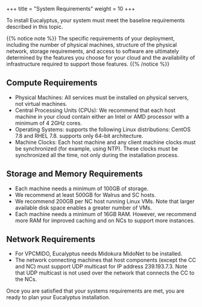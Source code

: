 +++
title = "System Requirements"
weight = 10
+++

To install Eucalyptus, your system must meet the baseline requirements described in this topic.

{{% notice note %}}
The specific requirements of your deployment, including the number of physical machines, structure of the physical network, storage requirements, and access to software are ultimately determined by the features you choose for your cloud and the availability of infrastructure required to support those features. 
{{% /notice %}}

## Compute Requirements

* Physical Machines: All services must be installed on physical servers, not virtual machines. 
* Central Processing Units (CPUs): We recommend that each host machine in your cloud contain either an Intel or AMD processor with a minimum of 4 2GHz cores. 
* Operating Systems: supports the following Linux distributions: CentOS 7.8 and RHEL 7.8. supports only 64-bit architecture. 
* Machine Clocks: Each host machine and any client machine clocks must be synchronized (for example, using NTP). These clocks must be synchronized all the time, not only during the installation process. 

## Storage and Memory Requirements

* Each machine needs a minimum of 100GB of storage.
* We recommend at least 500GB for Walrus and SC hosts.
* We recommend 200GB per NC host running Linux VMs. Note that larger available disk space enables a greater number of VMs. 
* Each machine needs a minimum of 16GB RAM. However, we recommend more RAM for improved caching and on NCs to support more instances. 

## Network Requirements

* For VPCMIDO, Eucalyptus needs Midokura MidoNet to be installed. 
* The network connecting machines that host components (except the CC and NC) must support UDP multicast for IP address 239.193.7.3. Note that UDP multicast is not used over the network that connects the CC to the NCs.

Once you are satisfied that your systems requirements are met, you are ready to plan your Eucalyptus installation. 

